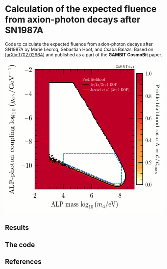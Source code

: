 # Calculation of the expected fluence from axion-photon decays after SN1987A

Code to calculate the expected fluence from axion-photon decays after SN1987A by Marie Lecroq, Sebastian Hoof, and Csaba Balazs. Based on [[arXiv:1702.02964]](https://arxiv.org/abs/1702.02964) and published as a part of the **GAMBIT CosmoBit** paper.


<p align="center">
  <img width="600" height="488" src="figures/exclusion_plot.png">
</p>

## Results

## The code

## References
